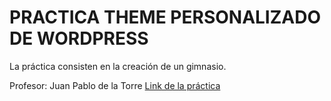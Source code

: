 # PRACTICA THEME PERSONALIZADO DE WORDPRESS

La práctica consisten en la creación de un gimnasio.

Profesor: Juan Pablo de la Torre
[Link de la práctica](https://www.udemy.com/course/experto-de-photoshop-a-wordpress-creando-2-themes-plantillas/)
